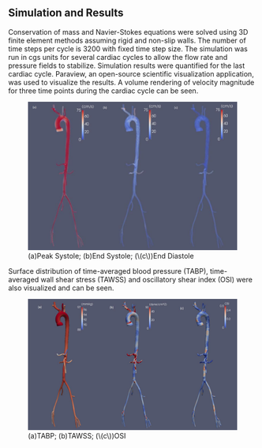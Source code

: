 ## Simulation and Results

Conservation of mass and Navier-Stokes equations were solved using 3D finite element methods assuming rigid and non-slip walls. The number of time steps per cycle is 3200 with fixed time step size. The simulation was run in cgs units for several cardiac cycles to allow the flow rate and pressure fields to stabilize. Simulation results were quantified for the last cardiac cycle. Paraview, an open-source scientific visualization application, was used to visualize the results. A volume rendering of velocity magnitude for three time points during the cardiac cycle can be seen.

<figure>
  <img class="svImg svImgXl" src="/clinical/aortofemoral2/imgs/vel.jpg"> 
  <figcaption class="svCaption" >(a)Peak Systole; (b)End Systole; (\(c\))End Diastole</figcaption>
</figure>

Surface distribution of time-averaged blood pressure (TABP), time-averaged wall shear stress (TAWSS) and oscillatory shear index (OSI) were also visualized and can be seen.

<figure>
  <img class="svImg svImgXl" src="/clinical/aortofemoral2/imgs/timeaverage.jpg"> 
  <figcaption class="svCaption" >(a)TABP; (b)TAWSS; (\(c\))OSI</figcaption>
</figure>
<br>
<br>
